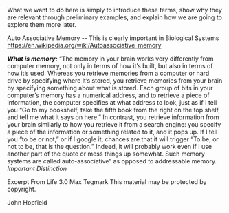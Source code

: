 
What we want to do here is simply to introduce these terms, show why they are relevant through preliminary examples, and explain how we are going to explore them more later.

Auto Associative Memory -- This is clearly important in Biological Systems
https://en.wikipedia.org/wiki/Autoassociative_memory


***What is memory:*** 
“The memory in your brain works very differently from computer memory, not only in terms of how it’s built, but also in terms of how it’s used. Whereas you retrieve memories from a computer or hard drive by specifying where it’s stored, you retrieve memories from your brain by specifying something about what is stored. Each group of bits in your computer’s memory has a numerical address, and to retrieve a piece of information, the computer specifies at what address to look, just as if I tell you “Go to my bookshelf, take the fifth book from the right on the top shelf, and tell me what it says on here.” In contrast, you retrieve information from your brain similarly to how you retrieve it from a search engine: you specify a piece of the information or something related to it, and it pops up. If I tell you “to be or not,” or if I google it, chances are that it will trigger “To be, or not to be, that is the question.” Indeed, it will probably work even if I use another part of the quote or mess things up somewhat. Such memory systems are called auto-associative” as opposed to addressable memory. 
*Important Distinction*

Excerpt From
Life 3.0
Max Tegmark
This material may be protected by copyright.


John Hopfield 

